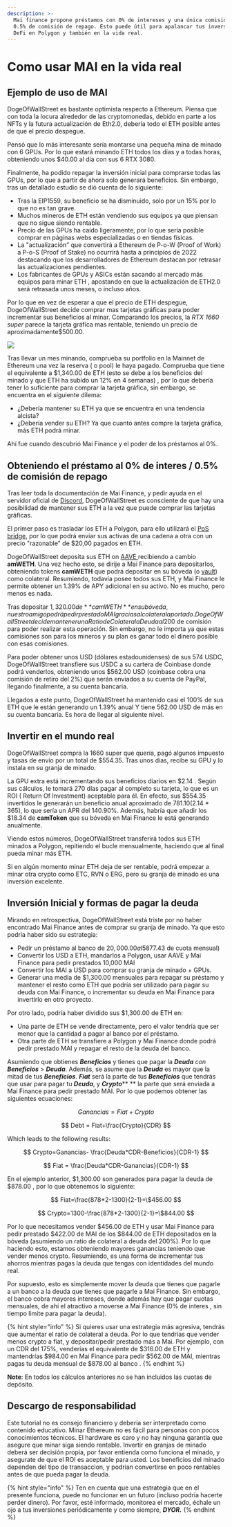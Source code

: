 ```yaml
---
description: >-
  Mai finance propone préstamos con 0% de intereses y una única comisión del
  0.5% de comisión de repago. Esto puede útil para apalancar tus inversiones en
  DeFi en Polygon y también en la vida real.
---
```


# Como usar MAI en la vida real

## Ejemplo de uso de MAI

DogeOfWallStreet es bastante optimista respecto a Ethereum. Piensa que con toda la locura alrededor de las cryptomonedas, debido en parte a los NFTs y la futura actualización de Eth2.0, debería todo el ETH posible antes de que el precio despegue.

Pensó que lo más interesante sería montarse una pequeña mina de minado con 6 GPUs. Por lo que estará minando ETH todos los días y a todas horas, obteniendo unos $40.00 al dia con sus 6 RTX 3080.

Finalmente, ha podido repagar la inversión inicial para comprarse todas las GPUs, por lo que a partir de ahora solo generará beneficios. Sin embargo, tras un detallado estudio se dió cuenta de lo siguiente:

* Tras la EIP1559, su beneficio se ha disminuido, solo por un 15% por lo que no es tan grave.
* Muchos mineros de ETH están vendiendo sus equipos ya que piensan que no sigue siendo rentable.
* Precio de las GPUs ha caído ligeramente, por lo que sería posible comprar en páginas webs especializadas o en tiendas físicas.
* La "actualización" que convertirá a Ethereum de P-o-W (Proof of Work) a P-o-S (Proof of Stake) no ocurrirá hasta a principios de 2022 destacando que los desarrolladores de Ethereum destacan por retrasar las actualizaciones pendientes.
* Los fabricantes de GPUs y ASICs están sacando al mercado más equipos para minar ETH , apostando en que la actualización de ETH2.0 será retrasada unos meses, o incluso años.

Por lo que en vez de esperar a que el precio de ETH despegue, DogeOfWallStreet decide comprar mas tarjetas gráficas para poder incrementar sus beneficios al minar. Comparando los precios, la _RTX 1660 super_ parece la tarjeta gráfica mas rentable, teniendo un precio de aproximadamente$500.00.

![](<.gitbook/assets/Screen Shot 2021-08-13 at 12.07.41 PM.png>)

Tras llevar un mes minando, comprueba su portfolio en la Mainnet de Ethereum una vez la reserva ( o pool) le haya pagado. Comprueba que tiene el equivalente a $1,340.00 de ETH (esto se debe a los beneficios del minado y que ETH ha subido un 12% en 4 semanas) , por lo que debería tener lo suficiente para comprar la tarjeta gráfica, sin embargo, se encuentra en el siguiente dilema:

* ¿Debería mantener su ETH ya que se encuentra en una tendencia alcista?
* ¿Debería vender su ETH? Ya que cuanto antes compre la tarjeta gráfica, más ETH podrá minar.

Ahí fue cuando descubrió Mai Finance y el poder de los préstamos al 0%.

## Obteniendo el préstamo al 0% de interes / 0.5% de comisión de repago

Tras leer toda la documentación de Mai Finance, y pedir ayuda en el servidor oficial de [Discord](https://discord.gg/mQq55j65xJ), DogeOfWallStreet es consciente de que hay una posibilidad de mantener sus ETH a la vez que puede comprar las tarjetas gráficas.

El primer paso es trasladar los ETH a Polygon, para ello utilizará el  [PoS bridge](https://wallet.matic.network/bridge), por lo que podrá enviar sus activas de una cadena a otra con un precio "razonable" de $20,00 pagados en ETH.

DogeOfWallStreet deposita sus ETH on [AAVE ](https://app.aave.com)recibiendo a cambio **amWETH**. Una vez hecho esto, se dirije a Mai Finance para depositarlos, obteniendo tokens  **camWETH** que podrá depositar en su bóveda (o [vault](https://app.mai.finance/vaults)) como colateral. Resumiendo, todavía posee todos sus ETH, y Mai Finance le permite obtener un 1.39% de APY adicional en su activo. No es mucho, pero menos es nada.

Tras depositar $1,320.00 de **camWETH** en su bóveda, nuestro amigo podrá pedir prestado MAI gracias al colateral aportado. DogeOfWallStreet decide mantener una Ratio de Colateral a Deuda al 200%, por lo que sólo pedirá 600 MAI. Luego utiliza la página de [anchor ](https://app.mai.finance/anchor)para obtener 594 USDC (la página cobra un 1% de comisión). Una vez hecho esto, decide llevar los USDC a la mainnet de ETH, por lo que tendrá que volver a pagar 20$ de comisión para poder realizar esta operación. Sin embargo, no le importa ya que estas comisiones son para los mineros y su plan es ganar todo el dinero posible con esas comisiones.

Para poder obtener unos USD (dólares estadounidenses) de sus 574 USDC, DogeOfWallStreet transfiere sus USDC a su cartera de Coinbase donde podrá venderlos, obteniendo unos $562.00 USD (coinbase cobra una comisión de retiro del 2%) que serán enviados a su cuenta de PayPal, llegando finalmente, a su cuenta bancaria.

Llegados a este punto, DogeOfWallStreet ha mantenido casi el 100% de sus ETH que le están generando un 1.39% anual Y tiene 562.00 USD de más en su cuenta bancaria. Es hora de llegar al siguiente nivel.

## Invertir en el mundo real

DogeOfWallStreet compra la 1660 super que quería, pagó algunos impuesto y tasas de envío por un total de $554.35. Tras unos dias, recibe su GPU y lo instala en su granja de minado.

La GPU extra está incrementando sus beneficios diarios en $2.14 . Según sus cálculos, le tomará 270 días pagar al completo su tarjeta, lo que es un ROI ( Return Of Investment) aceptable para él. En efecto, sus $554.35 invertidos le generarán un beneficio anual aproximado de $781.10 ($2.14 \* 365), lo que sería un APR del 140.90%. Además, habría que añadir los $18.34 de **camToken** que su bóveda en Mai Finance le está generando anualmente.

Viendo estos números, DogeOfWallStreet transferirá todos sus ETH minados a Polygon, repitiendo el bucle mensualmente, haciendo que al final pueda minar más ETH.

Si en algún momento minar ETH deja de ser rentable,  podrá empezar a minar otra crypto como ETC, RVN o ERG, pero su granja de minado es una inversión excelente.

## Inversión Inicial y formas de pagar la deuda

Mirando en retrospectiva, DogeOfWallStreet está triste por no haber encontrado Mai Finance antes de comprar su granja de minado. Ya que esto podría haber sido su estrategia:

* Pedir un préstamo al banco de $20,000.00 al 5% con 2 años de amortización ($877.43 de cuota mensual)
* Convertir los USD a ETH, mandarlos a Polygon, usar AAVE y Mai Finance para pedir prestados 10,000 MAI
* Convertir los MAI a USD para comprar su granja de minado + GPUs.
* Generar una media de $1,300.00 mensuales para repagar su préstamo y mantener el resto como ETH que podría ser utilizado para pagar su deuda con Mai Finance, o incrementar su deuda en Mai Finance para invertirlo en otro proyecto.

Por otro lado, podría haber dividido sus $1,300.00 de ETH en:

* Una parte de ETH se vende directamente, pero el valor tendría que ser menor que la cantidad a pagar al banco por el préstamo.
* Otra parte de ETH se transfiere a Polygon y Mai Finance donde podrá pedir prestado MAI y repagar el resto de la deuda del banco.

Asumiendo que obtienes _**Beneficios**_ y tienes que pagar la _**Deuda** con_ _**Beneficios**_ > _**Deuda**_. Además, se asume que la _**Deuda**_ es mayor que la mitad de tus _**Beneficios**_.  _**Fiat**_ será la parte de tus _**Beneficios**_ que tendrás que usar para pagar tu _**Deuda**_, y _**Crypto**_** ** la parte que será enviada a Mai Finance para pedir prestado MAI. Por lo que podemos obtener las siguientes ecuaciones:

$$
Ganancias= Fiat + Crypto
$$

$$
Debt = Fiat+\frac{Crypto}{CDR}
$$

Which leads to the following results:

$$
Crypto=Ganancias- \frac{Deuda*CDR-Beneficios}{CDR-1}
$$

$$
Fiat = \frac{Deuda*CDR-Ganancias}{CDR-1}
$$

En el ejemplo anterior, $1,300.00 son generados para pagar la deuda de $878.00 , por lo que obtenemos lo siguiente:

$$
Fiat=\frac{878*2-1300}{2-1}=\$456.00
$$

$$
Crypto=1300-\frac{878*2-1300}{2-1}=\$844.00
$$

Por lo que necesitamos vender $456.00 de ETH y usar Mai Finance para pedir prestado $422.00 de MAI de los $844.00 de ETH depositados en la bóveda (asumiendo un ratio de colateral a deuda del 200%). Por lo que haciendo esto, estamos obteniendo mayores ganancias teniendo que vender menos crypto. Resumiendo, es una forma de incrementar tus ahorros mientras pagas la deuda que tengas con identidades del mundo real.

Por supuesto, esto es simplemente mover la deuda que tienes que pagarle a un banco a la deuda que tienes que pagarle a Mai Finance. Sin embargo, el banco cobra mayores intereses, donde además hay que pagar cuotas mensuales, de ahí el atractivo a moverse a Mai Finance (0% de interes , sin tiempo limite para pagar la deuda).

{% hint style="info" %}
Si quieres usar una estrategia más agresiva, tendrás que aumentar el ratio de colateral a deuda. Por lo que tendrías que vender menos crypto a fiat, y depositar/pedir prestado más a Mai. Por ejemplo, con un CDR del 175%, venderías el equivalente de $316.00 de ETH y mantendrías $984.00 en Mai Finance para pedir $562.00 de MAI, mientras pagas tu deuda mensual de $878.00 al banco .
{% endhint %}

**Note**: En todos los cálculos anteriores no se han incluidos las cuotas de depósito.

## Descargo de responsabilidad

Este tutorial no es consejo financiero y debería ser interpretado como contenido educativo. Minar Ethereum no es fácil para personas con pocos conocimientos técnicos. El hardware es caro y no hay ninguna garantía que asegure que minar siga siendo rentable. Invertir en granjas de minado deberá ser decisión propia, por favor entienda como funciona el minado, y asegurate de que el ROI es aceptable para usted. Los beneficios del minado dependen del tipo de transaccion, y podrían convertirse en poco rentables antes de que pueda pagar la deuda.

{% hint style="info" %}
Ten en cuenta que una estrategia que en el presente funciona, puede no funcionar en un futuro (incluso podría hacerte perder dinero). Por favor, esté informado, monitorea el mercado, échale un ojo a tus inversiones periódicamente y como siempre, _**DYOR.**_
{% endhint %}

